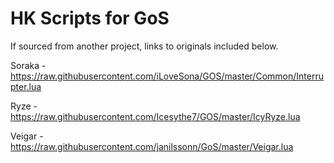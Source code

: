 # HK Scripts for GoS
If sourced from another project, links to originals included below.

Soraka
-https://raw.githubusercontent.com/iLoveSona/GOS/master/Common/Interrupter.lua

Ryze
-https://raw.githubusercontent.com/Icesythe7/GOS/master/IcyRyze.lua

Veigar
-https://raw.githubusercontent.com/janilssonn/GoS/master/Veigar.lua
